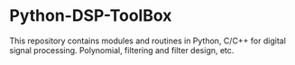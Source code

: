 # Python-DSP-ToolBox
This repository contains modules and routines in Python, C/C++ for digital signal processing. Polynomial, filtering and filter design, etc.
